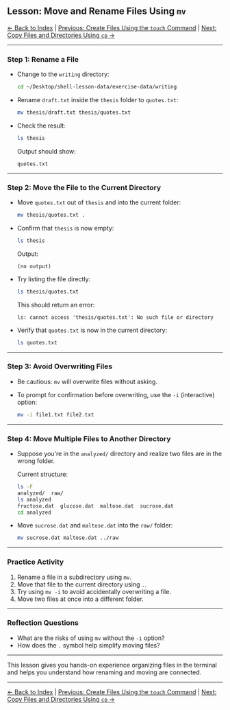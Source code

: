 ## Lesson: Move and Rename Files Using `mv`

[← Back to Index](README.md) | [Previous: Create Files Using the `touch` Command](unix-shell-basics-creating-files-lv3.md) | [Next: Copy Files and Directories Using `cp` →](unix-shell-basics-creating-files-lv5.md)

---

### Step 1: Rename a File

* Change to the `writing` directory:

  ```bash
  cd ~/Desktop/shell-lesson-data/exercise-data/writing
  ```

* Rename `draft.txt` inside the `thesis` folder to `quotes.txt`:

  ```bash
  mv thesis/draft.txt thesis/quotes.txt
  ```

* Check the result:

  ```bash
  ls thesis
  ```

  Output should show:

  ```
  quotes.txt
  ```

---

### Step 2: Move the File to the Current Directory

* Move `quotes.txt` out of `thesis` and into the current folder:

  ```bash
  mv thesis/quotes.txt .
  ```

* Confirm that `thesis` is now empty:

  ```bash
  ls thesis
  ```

  Output:

  ```
  (no output)
  ```

* Try listing the file directly:

  ```bash
  ls thesis/quotes.txt
  ```

  This should return an error:

  ```
  ls: cannot access 'thesis/quotes.txt': No such file or directory
  ```

* Verify that `quotes.txt` is now in the current directory:

  ```bash
  ls quotes.txt
  ```

---

### Step 3: Avoid Overwriting Files

* Be cautious: `mv` will overwrite files without asking.
* To prompt for confirmation before overwriting, use the `-i` (interactive) option:

  ```bash
  mv -i file1.txt file2.txt
  ```

---

### Step 4: Move Multiple Files to Another Directory

* Suppose you're in the `analyzed/` directory and realize two files are in the wrong folder.

  Current structure:

  ```bash
  ls -F
  analyzed/  raw/
  ls analyzed
  fructose.dat  glucose.dat  maltose.dat  sucrose.dat
  cd analyzed
  ```

* Move `sucrose.dat` and `maltose.dat` into the `raw/` folder:

  ```bash
  mv sucrose.dat maltose.dat ../raw
  ```

---

### Practice Activity

1. Rename a file in a subdirectory using `mv`.
2. Move that file to the current directory using `.`.
3. Try using `mv -i` to avoid accidentally overwriting a file.
4. Move two files at once into a different folder.

---

### Reflection Questions

* What are the risks of using `mv` without the `-i` option?
* How does the `.` symbol help simplify moving files?

---

This lesson gives you hands-on experience organizing files in the terminal and helps you understand how renaming and moving are connected.

---

[← Back to Index](README.md) | [Previous: Create Files Using the `touch` Command](unix-shell-basics-creating-files-lv3.md) | [Next: Copy Files and Directories Using `cp` →](unix-shell-basics-creating-files-lv5.md)
